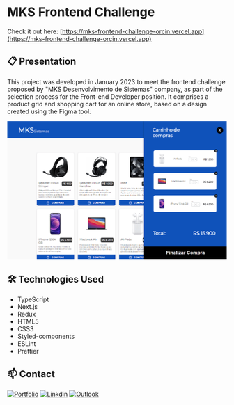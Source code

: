 # MKS Frontend Challenge

Check it out here: [https://mks-frontend-challenge-orcin.vercel.app](https://mks-frontend-challenge-orcin.vercel.app)

## 📋 Presentation

This project was developed in January 2023 to meet the frontend challenge proposed by "MKS Desenvolvimento de Sistemas" company, as part of the selection process for the Front-end Developer position. It comprises a product grid and shopping cart for an online store, based on a design created using the Figma tool.

![Preview](mks-preview.png)

## 🛠️ Technologies Used
- TypeScript
- Next.js
- Redux
- HTML5
- CSS3
- Styled-components
- ESLint
- Prettier

## 📫 Contact

[![Portfolio](https://img.shields.io/badge/website-000000?style=for-the-badge&logo=About.me&logoColor=white)](https://www.giovannileite.com)
[![Linkdin](https://img.shields.io/badge/LinkedIn-0077B5?style=for-the-badge&logo=linkedin&logoColor=white)](https://www.linkedin.com/in/giovanni-leite-dev/)
[![Outlook](https://img.shields.io/badge/Microsoft_Outlook-0078D4?style=for-the-badge&logo=microsoft-outlook&logoColor=white)](mailto:giovanni.m.leite@outlook.com?subject=[GitHub]%20Contact)
